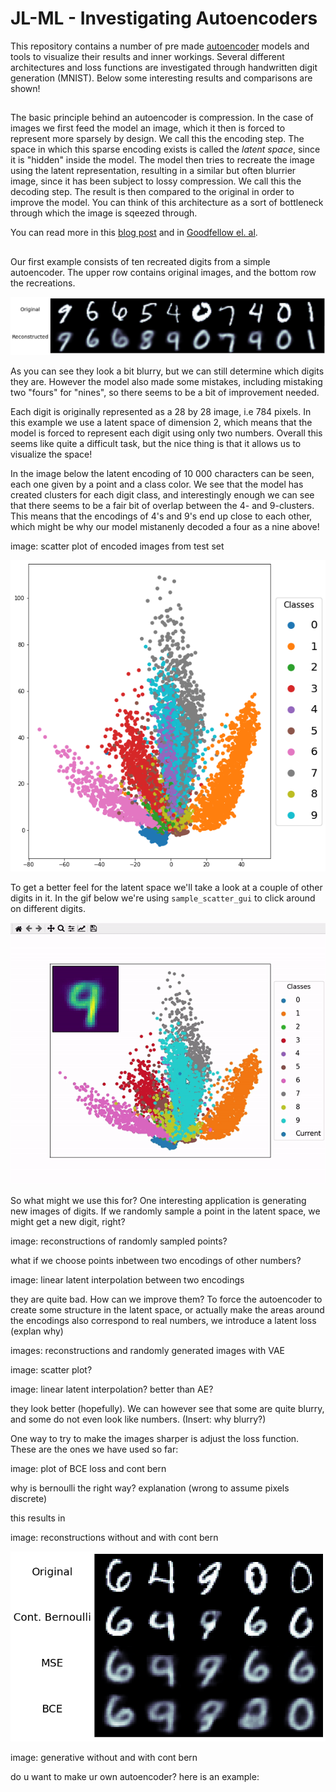 # JL-ML - Investigating Autoencoders

This repository contains a number of pre made [autoencoder](https://en.wikipedia.org/wiki/Autoencoder 'Autoencoder Wiki') models and tools to visualize their results and inner workings. Several different architectures and loss functions are investigated through handwritten digit generation (MNIST). Below some interesting results and comparisons are shown! 

## 

The basic principle behind an autoencoder is compression. In the case of images we first feed the model an image, which it then is forced to represent more sparsely by design. We call this the encoding step. The space in which this sparse encoding exists is called the _latent space_, since it is "hidden" inside the model. The model then tries to recreate the image using the latent representation, resulting in a similar but often blurrier image, since it has been subject to lossy compression. We call this the decoding step. The result is then compared to the original in order to improve the model. You can think of this architecture as a sort of bottleneck through which the image is sqeezed through.

You can read more in this [blog post](https://www.jeremyjordan.me/autoencoders/) and in [Goodfellow el. al](https://www.deeplearningbook.org/).

##

Our first example consists of ten recreated digits from a simple autoencoder. The upper row contains original images, and the bottom row the recreations.

<p align="center">
  <img src="https://github.com/AllaVinner/JL-ML/blob/main/images/autoencoder_10epochs_32bs_shallow_recon.png" alt="drawing" width="800"/>
</p>

As you can see they look a bit blurry, but we can still determine which digits they are. However the model also made some mistakes, including mistaking two "fours" for "nines", so there seems to be a bit of improvement needed.

Each digit is originally represented as a 28 by 28 image, i.e 784 pixels. In this example we use a latent space of dimension 2, which means that the model is forced to represent each digit using only two numbers. Overall this seems like quite a difficult task, but the nice thing is that it allows us to visualize the space!

In the image below the latent encoding of 10 000 characters can be seen, each one given by a point and a class color. We see that the model has created clusters for each digit class, and interestingly enough we can see that there seems to be a fair bit of overlap between the 4- and 9-clusters. This means that the encodings of 4's and 9's end up close to each other, which might be why our model mistanenly decoded a four as a nine above!

image: scatter plot of encoded images from test set

<p align="center">
  <img src="https://github.com/AllaVinner/JL-ML/blob/main/images/latent_scatter_plot_autoencoder.png" alt="drawing" width="600"/>
</p>
  
To get a better feel for the latent space we'll take a look at a couple of other digits in it. In the gif below we're using `sample_scatter_gui` to click around on different digits.

<p align="center">
  <img src="https://github.com/AllaVinner/JL-ML/blob/main/images/scatter_gui_gif.gif" alt="drawing" width="600"/>
</p>
  
So what might we use this for? One interesting application is generating new images of digits. If we randomly sample a point in the latent space, we might get a new digit, right?

image: reconstructions of randomly sampled points?

what if we choose points inbetween two encodings of other numbers?

image: linear latent interpolation between two encodings

they are quite bad. How can we improve them? To force the autoencoder to create some structure in the latent space, or actually make the areas around the encodings also correspond to real numbers, we introduce a latent loss (explan why)

images: reconstructions and randomly generated images with VAE

image: scatter plot?

image: linear latent interpolation? better than AE?

they look better (hopefully). We can however see that some are quite blurry, and some do not even look like numbers. (Insert: why blurry?)

One way to try to make the images sharper is adjust the loss function. These are the ones we have used so far: 

image: plot of BCE loss and cont bern

why is bernoulli the right way? explanation (wrong to assume pixels discrete)

this results in

image: reconstructions without and with cont bern

![alt-text](https://github.com/AllaVinner/JL-ML/blob/main/images/cont_bern_comparison.png)

image: generative without and with cont bern


do u want to make ur own autoencoder? here is an example:

